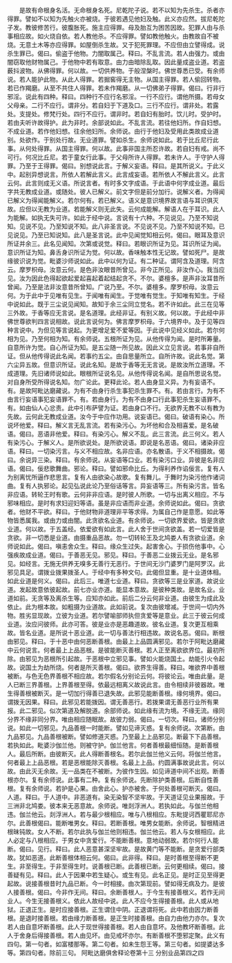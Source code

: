 <!-- { "loadSidebar": true } -->
　　是故有命根身名活。无命根身名死。尼乾陀子说。若不以知为先杀生。杀者亦得罪。譬如不以知为先触火亦被烧。于彼若遇见他妇及触。此义亦应然。拔尼乾陀子发。教彼修苦行。彼腹胀死。施主应得罪。母及胎互为困苦因故。犯罪人由与杀事相应故。如火烧自依。若人教他杀。不应得罪。譬如教他触火。由教故自不被烧。无意土木等亦应得罪。如屋倒杀生故。又于犯死罪理。不应但由立譬得成。说杀生罪已。偈曰。偷盗于他物。力闇取属己。释曰。不乱言流。若人由强力。或由闇窃取他财物属己。于他物中若有取意。由力由暗除乱取。因此量成盗业道。若盗薮抖波物。从佛得罪。何以故。一切供养物。于般涅槃时。佛世尊悉已受。有余师说。若人能护此物。从此人得罪。若掘窖得无主物。从国主得罪。若人偷回转物。若已作羯磨。从至不共住人得罪。若未作羯磨。从一切佛弟子得罪。偈曰。行非行邪淫。说此有四种。释曰。四种行不应行名邪淫。一行不应行。谓他所摄。若母女父母亲。二行不应行。谓非分。若自妇于下道及口。三行不应行。谓非处。若露处。支提处。修梵行处。四行不应行。谓非时。若自妇有胎时。饮儿时。受护时。若由夫听许故得护。此为非时。余部说如此。不乱言流。若往他妇所。作自妇想。不成业道。若作他妇想。往余他妇所。余师说。由行于他妇及受用此类故成业道别。处欲作。于别处行故。无业道罪。譬如杀生。余师说如此。若于比丘尼行此事。从何处得罪。从国主得罪。何以故。此事非国主所忍许故。若自妇有戒。尚不可行。何况比丘尼。若于童女行此事。于父母所许人得罪。若未许人。于守护人得罪。乃至于王得罪。偈曰。别想说此言。于解义妄语。释曰。是其所说义。于此义中。起别异想说言。所依人若解此言义。此言成妄语。若所依人不解此言义。此言云何。此言则成无义语。所说言者。有时多文字成语。于此语中何字成业道。最后字共无教成业道。或随处。彼人已解义。前文字但是前分加行。说解义者。为得闻已解义为得闻能解义。若尔何有。若已解义。语义是意识境界故言语与耳识俱灭故。应但以无教为业道。若能解义则无此失。云何成能解。解语人在于耳识。此人为能解。如执无失可许。如此于经中说。言说有十六种。不见说见。乃至不知说知。见说不见。乃至知说不知。此八非圣言说。不见说不见。乃至不知说不知。已见说见。乃至已知说知。此八是圣言说。此中见闻觉知相云何。偈曰。眼耳及意识所证并余三。此名见闻知。次第或说觉。释曰。若眼识所证为见。耳识所证为闻。意识所证为知。鼻舌身识所证为觉。何以故。香味触本性无记故。譬如死尸。是故缘彼识说为觉。毗婆沙师说如此。此中以何为证。有二种证。谓阿含及道理。阿含云。摩罗枳母。汝意云何。是色非汝眼昔所曾见。非今正所见。非汝作心。我当应见。汝为因此色得起欲起爱起喜起着起结起贪不。不尔。婆檀多。是声非汝耳昔所曾闻。乃至是法非汝意昔所曾知。广说乃至。不尔。婆檀多。摩罗枳母。汝意云何。为于此中于见唯有见生。于闻唯有闻生。于觉唯有觉生。于知唯有知生。于经中说如此。既于三尘说见闻知。故知于余三尘同立觉名。若不许如此。此三在见等三外故。于香等应无言说。是名道理。此经非证。有别义故。何以故。于此经中非佛世尊欲判四言说相故。说此言说何为。佛言摩罗枳母。于六境界中。及于见等四种言说中。为但见等言说起。为更增足爱不爱等因。于此说中见经义如此。若尔何相为见。乃至何相为知。有余师说。五根所证为见。从他传得为闻。是时所筹量。自意所许为觉。自心所证为知。是五尘随一所见故。因此义立见言说。若事非自所证。但从他传得说此名闻。若事约五尘。由自思量所立。自所许故。说此名觉。第六尘异五故。但意识所证。说此名知。是故于香等无无言说。是故汝所立道理。不成道理。先旧诸师说如此。眼根所证说名见。从他传得说名闻。是自所思说名觉。对自身所受所得说名知。勿广论此。更释此论。若人由身显义异。为有妄语不。有。是故阿毗达磨藏说。为有不由身行杀生事犯杀生罪不。有。若由言行。为有不由言行妄语事犯妄语罪不。有。若由身行。为有不由身口行此事犯杀生妄语罪不。有。如由仙人心忿责。此中引布萨譬为证。若由身口不行。无欲界无教不以有教为先故。云何此无教成业道。汝今于中应作功用。说妄语已。偈曰。破语有染心。所说坏他爱。释曰。解义言无乱言流。若有染污心。为坏他和合及相喜爱。是名破语。偈曰。恶语非他爱。释曰。有染污心。解义不乱。此三言流。此三何义。若人有染污心。于解义人。是所欲说处。是所欲说语。即说是名恶语。偈曰。诸染非应语。释曰。一切染污言。与义不相应故。名非应语。亦名散语。于义不相摄故。偈曰。余说异三染。释曰。有余师说。从妄语等口业。若有染污口业。异彼是名非应语。偈曰。佞悲歌舞曲。邪论。释曰。譬如邪命比丘。为得利养作谄佞言。复有人为别离忧所逼作悲思言。复有人由欲染心故歌。复有舞儿。于舞时为染污他作诸词曲。复有人执邪论。起见弘说此论乃至俗话等言。异妄语等三。所有染污言。皆名非应语。转轮王时有歌。云何非非应语。是时彼人所歌。一切与出离义相应。不与邪味相应。是时有求妇迎妇等语。虽是非应语而非业道。余师说如此。偈曰。贪欲者。他财不平欲。释曰。于他财物非道理非平等求得。为属自己作是意愿。如此等物皆悉属我。或由力或由闇。此贪欲名业道。有余师说。一切欲界爱欲。皆是贪欲业道。何以故。于五盖经。依爱欲有如此言。此人舍于世间贪欲盖。若一切爱皆是贪欲。非一切悉是业道。由摄重品恶故。勿一切转轮王及北鸠娄人有贪欲业道。余师说如此。偈曰。嗔恚舍众生。释曰。缘众生过失。起害舍心。于损伤他事中。心强疾故成业道。偈曰。于善恶无见。邪见。释曰。于善恶二业拨云无业。是名邪见。如经言。无施无供养无嗅多无善行无恶行。于世间无沙门婆罗门是阿罗汉。此邪见具足。谓拨业拨果拨圣人。于经中有多种文句。此偈但显重。是十业道体相。如此业道是何义。偈曰。此后三。唯道七业道。释曰。贪欲等三是业家道。故说业道。发起故意依彼起故。前七亦业亦道。能显本意故。是彼种类故。是故名业。业道如前。无贪等及离杀生等。应知亦如此。前后二分云何非业道。由彼生为成此及依止。此为根本故。如粗摄为业道故。此如前说。复次由彼增减。于世间一切内外物。胜劣显现故。立彼为业道。若尔譬喻部师执但贪爱等是意业。此三于彼云何成业道。汝应问彼师。此亦可答。彼是业亦是恶趣道故。彼名业道。复次更互相乘故。皆名业道。是所说十恶业道。此一切与善法行相违故。故说名恶。偈曰。断根由邪见。释曰。于十恶中由何恶断善根。由最上上品圆满邪见。若尔于阿毗达磨藏中云何说言。何者最上上品恶根。是彼能断灭善根。若人正至离欲欲界位。最初所除。由邪见为恶根所引起故。于恶根中立邪见事。譬如火能烧国土。劫能引火令起故。说国土为劫所烧。何者是所灭善根。偈曰。欲界生得善。释曰。唯欲界中善根被断。与色无色界善根不相应故。若尔假名分别论云何。将彼论云。唯由此量。是人已断三界善根。上界善根至得。依最远相离义故说此言。由令相续非彼器故。唯生得善根被断灭。是一切加行得善已退失故。此邪见能断善根。缘何境界。偈曰。谓拨无因果。释曰。此邪见若能拨因。谓无善恶行。若拨果谓无善恶行业所有果报。此二邪见。似次第道及解脱道。余部师说。如此缘有流为境。不缘无流。缘同分界不缘非同分界。唯由相应随眠故。故彼力弱。偈曰。一切次。释曰。诸师分别说。如此一切邪见。九品善根一时能断。譬如见谛灭惑。复有余师说。次第断。由九品邪见。九品善根被断。譬如修道灭惑。乃至最上上品邪见。断最下下品善根。若执如此。毗婆沙伽兰他。则被守护。伽兰他言。何者善根最细恒随。是断善根人。最后所断。由彼断灭。此人得断善根名。若尔此伽兰他义云何。将伽兰他言。何者最上上品恶根。若是恶根能除灭善根。名最上上品。约圆满事故说此言。何以故。由此灭无余故。无一品类在不被断。为彼作生因。如见谛道中间不出观。断善根亦尔。复有余师说。此事有二种。复有余师说。先断除护类善根。后断自性善根。复有余师说。若护是心果。由舍此心。护亦被舍。于何处善根可断灭。偈曰。人道。释曰。于人道中。非恶道有。染无染智不坚牢故。于天道证见业果报故。于三洲非北鸠娄。彼本来无恶意故。余师说。唯剡浮洲人。若执如此。与伽兰他相违。伽兰他云。剡浮洲人。若与最少根相应。唯与八根相应。东毗提诃西瞿耶尼亦尔。此善根偈曰。能断唯男女。释曰。若断善根。唯男女能断。余师说。智根精进根昧钝故。女人不断。若尔此执与伽兰他则相违。伽兰他云。若人与女根相应。此人必定与八根相应。于男女中贪爱行。不能断善根。意地动弱故。若尔何行人能断。偈曰。见行。释曰。此人恶意甚深坚牢故。是故黄门等不能断。是贪爱行部类故。犹如恶道。此断善根体相云何。偈曰。此非得。释曰。是时善根至得断不更生。非至得生。于非至得生时。说善根已断。此善根已断。云何更相续。偈曰。接善疑有见。释曰。此人于因果中若生疑心。或生有见。此名正见。是时正见至得更起故。说接善根昔时九品已断。今一时相接。由次第现前。譬如得无病及力。是彼人接善根。偈曰。今非作无间。释曰。余断善根人。于今生有接善根义。若作无间业人。今生无接善根义。依此人故经中说。此人不应今生得接善根。此人或从地狱。正退正生。是时应接善根。正生谓住中阴。正退谓将死。此中若由因力断善根。是退时接善根。若由缘力断善根。是正生时接善根。由自力由他力亦尔。复次若人由自意坏断善根。此人于现世得接善根。若人由自意坏。及他教坏断善根。此人于舍身后得接善根。若人由见坏。由见戒坏亦尔。有断善根不堕邪定聚。此义有四句。第一句者。如富楼那等。第二句者。如未生怨王等。第三句者。如提婆达多等。第四句者。除前三句。
阿毗达磨俱舍释论卷第十三
分别业品第四之四
